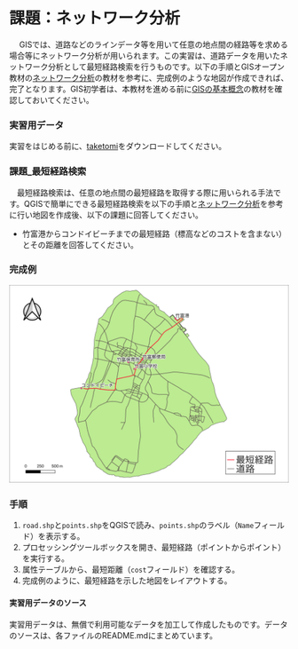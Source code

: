 # 課題：ネットワーク分析
　 GISでは、道路などのラインデータ等を用いて任意の地点間の経路等を求める場合等にネットワーク分析が用いられます。この実習は、道路データを用いたネットワーク分析として最短経路検索を行うものです。以下の手順とGISオープン教材の[ネットワーク分析]の教材を参考に、完成例のような地図が作成できれば、完了となります。GIS初学者は、本教材を進める前に[GISの基本概念]の教材を確認しておいてください。

### 実習用データ
実習をはじめる前に、[taketomi]をダウンロードしてください。

[taketomi]:https://github.com/gis-oer/datasets/raw/master/taketomi.zip

### 課題_最短経路検索
　最短経路検索は、任意の地点間の最短経路を取得する際に用いられる手法です。QGISで簡単にできる最短経路検索を以下の手順と[ネットワーク分析]を参考に行い地図を作成後、以下の課題に回答してください。

- 竹富港からコンドイビーチまでの最短経路（標高などのコストを含まない）とその距離を回答してください。

### 完成例
![kadai](pic/t12-1.png)

### 手順
1. `road.shp`と`points.shp`をQGISで読み、`points.shp`のラベル（`Name`フィールド）を表示する。
2. プロセッシングツールボックスを開き、最短経路（ポイントからポイント）を実行する。
3. 属性テーブルから、最短距離（`cost`フィールド）を確認する。
4. 完成例のように、最短経路を示した地図をレイアウトする。

#### 実習用データのソース
実習用データは、無償で利用可能なデータを加工して作成したものです。データのソースは、各ファイルのREADME.mdにまとめています。

[利用規約]:../../../policy.md
[その他のライセンスについて]:../../license.md
[よくある質問とエラー]:../../questions/questions.md

[GISの基本概念]:../../00/00.md
[QGISビギナーズマニュアル]:../../QGIS/QGIS.md
[GRASSビギナーズマニュアル]:../../GRASS/GRASS.md
[リモートセンシングとその解析]:../../06/06.md
[既存データの地図データと属性データ]:../../07/07.md
[空間データ]:../../08/08.md
[空間データベース]:../../09/09.md
[空間データの統合・修正]:../../10/10.md
[基本的な空間解析]:../../11/11.md
[ネットワーク分析]:../../12/12.md
[領域分析]:../../13/13.md
[点データの分析]:../../14/14.md
[ラスタデータの分析]:../../15/15.md
[傾向面分析]:../../16/16.md
[空間的自己相関]:../../17/17.md
[空間補間]:../../18/18.md
[空間相関分析]:../../19/19.md
[空間分析におけるスケール]:../../20/20.md
[視覚的伝達]:../../21/21.md
[参加型GISと社会貢献]:../../26/26.md

[地理院地図]:https://maps.gsi.go.jp
[e-Stat]:https://www.e-stat.go.jp/
[国土数値情報]:http://nlftp.mlit.go.jp/ksj/
[基盤地図情報]:http://www.gsi.go.jp/kiban/
[地理院タイル]:http://maps.gsi.go.jp/development/ichiran.html

[課題ページ_QGISビギナーズマニュアル]:../../tasks/t_qgis_entry.md
[課題ページ_GRASSビギナーズマニュアル]:../../tasks/t_grass_entry.md
[課題ページ_リモートセンシングとその解析]:../../tasks/t_06.md
[課題ページ_既存データの地図データと属性データ]:../../tasks/t_07.md
[課題ページ_空間データ]:../../tasks/t_08.md
[課題ページ_空間データベース]:../../tasks/t_09.md
[課題ページ_空間データの統合・修正]:../../tasks/t_10.md
[課題ページ_基本的な空間解析]:../../tasks/t_11.md
[課題ページ_ネットワーク分析]:../../tasks/t_12.md
[課題ページ_基本的な空間解析]:../../tasks/t_13.md
[課題ページ_点データの分析]:../../tasks/t_14.md
[課題ページ_ラスタデータの分析]:../../tasks/t_15.md
[課題ページ_空間補間]:../../tasks/t_18.md
[課題ページ_視覚的伝達]:../../tasks/t_21.md
[課題ページ_参加型GISと社会貢献]:../../tasks/t_26.md
